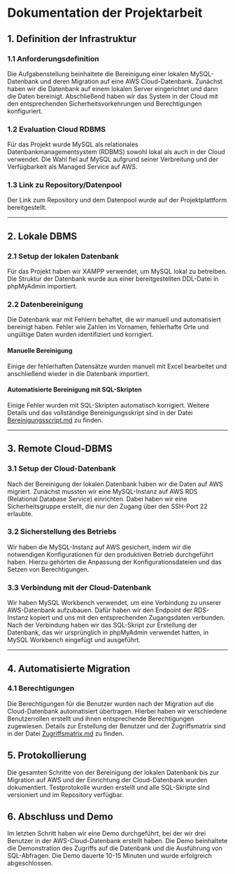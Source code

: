 # Dokumentation der Projektarbeit

## 1. Definition der Infrastruktur

### 1.1 Anforderungsdefinition
Die Aufgabenstellung beinhaltete die Bereinigung einer lokalen MySQL-Datenbank und deren Migration auf eine AWS Cloud-Datenbank. Zunächst haben wir die Datenbank auf einem lokalen Server eingerichtet und dann die Daten bereinigt. Abschließend haben wir das System in der Cloud mit den entsprechenden Sicherheitsvorkehrungen und Berechtigungen konfiguriert.

### 1.2 Evaluation Cloud RDBMS
Für das Projekt wurde MySQL als relationales Datenbankmanagementsystem (RDBMS) sowohl lokal als auch in der Cloud verwendet. Die Wahl fiel auf MySQL aufgrund seiner Verbreitung und der Verfügbarkeit als Managed Service auf AWS.

### 1.3 Link zu Repository/Datenpool
Der Link zum Repository und dem Datenpool wurde auf der Projektplattform bereitgestellt.

---

## 2. Lokale DBMS

### 2.1 Setup der lokalen Datenbank
Für das Projekt haben wir XAMPP verwendet, um MySQL lokal zu betreiben. Die Struktur der Datenbank wurde aus einer bereitgestellten DDL-Datei in phpMyAdmin importiert.

### 2.2 Datenbereinigung
Die Datenbank war mit Fehlern behaftet, die wir manuell und automatisiert bereinigt haben. Fehler wie Zahlen im Vornamen, fehlerhafte Orte und ungültige Daten wurden identifiziert und korrigiert.

#### Manuelle Bereinigung
Einige der fehlerhaften Datensätze wurden manuell mit Excel bearbeitet und anschließend wieder in die Datenbank importiert.

#### Automatisierte Bereinigung mit SQL-Skripten
Einige Fehler wurden mit SQL-Skripten automatisch korrigiert. Weitere Details und das vollständige Bereinigungsskript sind in der Datei [Bereinigungsscript.md](M141-Ilai_Luka_Projekt/Bereinigungsscript.md) zu finden.

---

## 3. Remote Cloud-DBMS

### 3.1 Setup der Cloud-Datenbank
Nach der Bereinigung der lokalen Datenbank haben wir die Daten auf AWS migriert. Zunächst mussten wir eine MySQL-Instanz auf AWS RDS (Relational Database Service) einrichten. Dabei haben wir eine Sicherheitsgruppe erstellt, die nur den Zugang über den SSH-Port 22 erlaubte.

### 3.2 Sicherstellung des Betriebs
Wir haben die MySQL-Instanz auf AWS gesichert, indem wir die notwendigen Konfigurationen für den produktiven Betrieb durchgeführt haben. Hierzu gehörten die Anpassung der Konfigurationsdateien und das Setzen von Berechtigungen.

### 3.3 Verbindung mit der Cloud-Datenbank
Wir haben MySQL Workbench verwendet, um eine Verbindung zu unserer AWS-Datenbank aufzubauen. Dafür haben wir den Endpoint der RDS-Instanz kopiert und uns mit den entsprechenden Zugangsdaten verbunden. Nach der Verbindung haben wir das SQL-Skript zur Erstellung der Datenbank, das wir ursprünglich in phpMyAdmin verwendet hatten, in MySQL Workbench eingefügt und ausgeführt.

---

## 4. Automatisierte Migration

### 4.1 Berechtigungen
Die Berechtigungen für die Benutzer wurden nach der Migration auf die Cloud-Datenbank automatisiert übertragen. Hierbei haben wir verschiedene Benutzerrollen erstellt und ihnen entsprechende Berechtigungen zugewiesen. Details zur Erstellung der Benutzer und der Zugriffsmatrix sind in der Datei [Zugriffsmatrix.md](M141-Ilai_Luka_Projekt/Zugriffsmatrix.md) zu finden.

## 5. Protokollierung
Die gesamten Schritte von der Bereinigung der lokalen Datenbank bis zur Migration auf AWS und der Einrichtung der Cloud-Datenbank wurden dokumentiert. Testprotokolle wurden erstellt und alle SQL-Skripte sind versioniert und im Repository verfügbar.

## 6. Abschluss und Demo
Im letzten Schritt haben wir eine Demo durchgeführt, bei der wir drei Benutzer in der AWS-Cloud-Datenbank erstellt haben. Die Demo beinhaltete die Demonstration des Zugriffs auf die Datenbank und die Ausführung von SQL-Abfragen. Die Demo dauerte 10-15 Minuten und wurde erfolgreich abgeschlossen.


